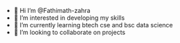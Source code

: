 - 👋 Hi I’m @Fathimath-zahra
- 👀 I’m interested in developing my skills
- 🌱 I’m currently learning btech cse and bsc data science 
- 💞️ I’m looking to collaborate on projects


<!---
Fathimath-zahra/Fathimath-zahra is a ✨ special ✨ repository because its `README.md` (this file) appears on your GitHub profile.
You can click the Preview link to take a look at your changes.
--->
